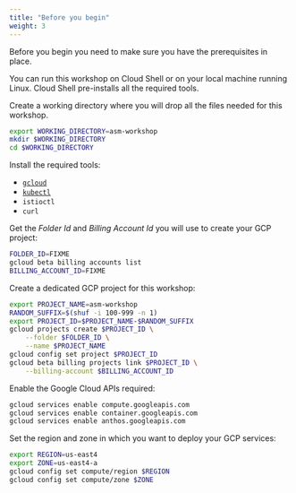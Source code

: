 ```yaml
---
title: "Before you begin"
weight: 3
---
```

Before you begin you need to make sure you have the prerequisites in place.

You can run this workshop on Cloud Shell or on your local machine running Linux. Cloud Shell pre-installs all the required tools.

Create a working directory where you will drop all the files needed for this workshop.
```Bash
export WORKING_DIRECTORY=asm-workshop
mkdir $WORKING_DIRECTORY
cd $WORKING_DIRECTORY
```

Install the required tools:
- [`gcloud`](https://cloud.google.com/sdk/docs/install)
- [`kubectl`](https://kubernetes.io/docs/tasks/tools/#kubectl)
- `istioctl`
- `curl`

Get the _Folder Id_ and _Billing Account Id_ you will use to create your GCP project:
```Bash
FOLDER_ID=FIXME
gcloud beta billing accounts list
BILLING_ACCOUNT_ID=FIXME
```

Create a dedicated GCP project for this workshop:
```Bash
export PROJECT_NAME=asm-workshop
RANDOM_SUFFIX=$(shuf -i 100-999 -n 1)
export PROJECT_ID=$PROJECT_NAME-$RANDOM_SUFFIX
gcloud projects create $PROJECT_ID \
    --folder $FOLDER_ID \
    --name $PROJECT_NAME
gcloud config set project $PROJECT_ID
gcloud beta billing projects link $PROJECT_ID \
    --billing-account $BILLING_ACCOUNT_ID
```

Enable the Google Cloud APIs required:
```Bash
gcloud services enable compute.googleapis.com
gcloud services enable container.googleapis.com
gcloud services enable anthos.googleapis.com
```

Set the region and zone in which you want to deploy your GCP services:
```Bash
export REGION=us-east4
export ZONE=us-east4-a
gcloud config set compute/region $REGION
gcloud config set compute/zone $ZONE
```